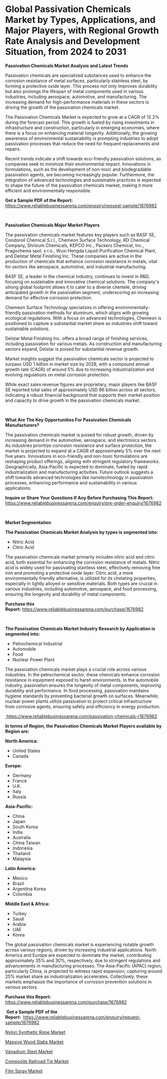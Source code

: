 <p><h1>Global Passivation Chemicals Market by Types, Applications, and Major Players, with Regional Growth Rate Analysis and Development Situation, from 2024 to 2031</h1></p><p><strong>Passivation Chemicals Market Analysis and Latest Trends</strong></p>
<p><p>Passivation chemicals are specialized substances used to enhance the corrosion resistance of metal surfaces, particularly stainless steel, by forming a protective oxide layer. This process not only improves durability but also prolongs the lifespan of metal components used in various industries, including aerospace, automotive, and manufacturing. The increasing demand for high-performance materials in these sectors is driving the growth of the passivation chemicals market.</p><p>The Passivation Chemicals Market is expected to grow at a CAGR of 12.2% during the forecast period. This growth is fueled by rising investments in infrastructure and construction, particularly in emerging economies, where there is a focus on enhancing material longevity. Additionally, the growing awareness of environmental sustainability is prompting industries to adopt passivation processes that reduce the need for frequent replacements and repairs.</p><p>Recent trends indicate a shift towards eco-friendly passivation solutions, as companies seek to minimize their environmental impact. Innovations in formulations, such as the development of non-toxic and biodegradable passivation agents, are becoming increasingly popular. Furthermore, the integration of advanced technologies and sustainable practices is expected to shape the future of the passivation chemicals market, making it more efficient and environmentally responsible.</p></p>
<p><strong>Get a Sample PDF of the Report:&nbsp;</strong> <a href="https://www.reliablebusinessarena.com/enquiry/request-sample/1676982?utm_campaign=1841&utm_medium=2&utm_source=Github&utm_content=ia&utm_term=11122024&utm_id=passivation-chemicals">https://www.reliablebusinessarena.com/enquiry/request-sample/1676982</a></p>
<p>&nbsp;</p>
<p><strong>Passivation Chemicals Major Market Players</strong></p>
<p><p>The passivation chemicals market features key players such as BASF SE, Condoroil Chemical S.r.l., Chemeon Surface Technology, RD Chemical Company, Shrioum Chemicals, KEPCO Inc., Packers Chemical, Inc., Pragochema spol. s r.o., Wuxi Hengda Liquid-Purification Chemical Plant, and Delstar Metal Finishing Inc. These companies are active in the production of chemicals that enhance corrosion resistance in metals, vital for sectors like aerospace, automotive, and industrial manufacturing.</p><p>BASF SE, a leader in the chemical industry, continues to invest in R&D, focusing on sustainable and innovative chemical solutions. The company's strong global footprint allows it to cater to a diverse clientele, driving anticipated growth in the passivation segment, underscoring an increasing demand for effective corrosion protection.</p><p>Chemeon Surface Technology specializes in offering environmentally-friendly passivation methods for aluminum, which aligns with growing ecological regulations. With a focus on advanced technologies, Chemeon is positioned to capture a substantial market share as industries shift toward sustainable solutions.</p><p>Delstar Metal Finishing Inc. offers a broad range of finishing services, including passivation for various metals. As construction and manufacturing sectors expand, Delstar is poised for substantial revenue growth.</p><p>Market insights suggest the passivation chemicals sector is projected to surpass USD 1 billion in market size by 2028, with a compound annual growth rate (CAGR) of around 5% due to increasing industrialization and evolving regulations on metal corrosion protection.</p><p>While exact sales revenue figures are proprietary, major players like BASF SE reported total sales of approximately USD 86 billion across all sectors, indicating a robust financial background that supports their market position and capacity to drive growth in the passivation chemicals market.</p></p>
<p>&nbsp;</p>
<p><strong>What Are The Key Opportunities For Passivation Chemicals Manufacturers?</strong></p>
<p><p>The passivation chemicals market is poised for robust growth, driven by increasing demand in the automotive, aerospace, and electronics sectors. As industries prioritize corrosion resistance and surface protection, the market is projected to expand at a CAGR of approximately 5% over the next five years. Innovations in eco-friendly and non-toxic formulations are reshaping product offerings, aligning with stringent regulatory frameworks. Geographically, Asia-Pacific is expected to dominate, fueled by rapid industrialization and manufacturing activities. Future outlook suggests a shift towards advanced technologies like nanotechnology in passivation processes, enhancing performance and sustainability in various applications.</p></p>
<p><strong>Inquire or Share Your Questions If Any Before Purchasing This Report:</strong> <a href="https://www.reliablebusinessarena.com/enquiry/pre-order-enquiry/1676982?utm_campaign=1841&utm_medium=2&utm_source=Github&utm_content=ia&utm_term=11122024&utm_id=passivation-chemicals">https://www.reliablebusinessarena.com/enquiry/pre-order-enquiry/1676982</a></p>
<p>&nbsp;</p>
<p><strong>Market Segmentation</strong></p>
<p><strong>The Passivation Chemicals Market Analysis by types is segmented into:</strong></p>
<p><ul><li>Nitric Acid</li><li>Citric Acid</li></ul></p>
<p><p>The passivation chemicals market primarily includes nitric acid and citric acid, both essential for enhancing the corrosion resistance of metals. Nitric acid is widely used for passivating stainless steel, effectively removing free iron and promoting a protective oxide layer. Citric acid, a more environmentally friendly alternative, is utilized for its chelating properties, especially in lightly alloyed or sensitive materials. Both types are crucial in various industries, including automotive, aerospace, and food processing, ensuring the longevity and durability of metal components.</p></p>
<p><strong>Purchase this Report:&nbsp;</strong><a href="https://www.reliablebusinessarena.com/purchase/1676982?utm_campaign=1841&utm_medium=2&utm_source=Github&utm_content=ia&utm_term=11122024&utm_id=passivation-chemicals">https://www.reliablebusinessarena.com/purchase/1676982</a></p>
<p>&nbsp;</p>
<p><strong>The Passivation Chemicals Market Industry Research by Application is segmented into:</strong></p>
<p><ul><li>Petrochemical Industrial</li><li>Automobile</li><li>Food</li><li>Nuclear Power Plant</li></ul></p>
<p><p>The passivation chemicals market plays a crucial role across various industries. In the petrochemical sector, these chemicals enhance corrosion resistance in equipment exposed to harsh environments. In the automobile industry, passivation ensures the longevity of metal components, improving durability and performance. In food processing, passivation maintains hygiene standards by preventing bacterial growth on surfaces. Meanwhile, nuclear power plants utilize passivation to protect critical infrastructure from corrosive agents, ensuring safety and efficiency in energy production.</p></p>
<p><a href="https://www.reliablebusinessarena.com/passivation-chemicals-r1676982?utm_campaign=1841&utm_medium=2&utm_source=Github&utm_content=ia&utm_term=11122024&utm_id=passivation-chemicals">&nbsp;https://www.reliablebusinessarena.com/passivation-chemicals-r1676982</a></p>
<p><strong>In terms of Region, the Passivation Chemicals Market Players available by Region are:</strong></p>
<p>
    <p> <strong> North America: </strong>
        <ul>
            <li>United States</li>
            <li>Canada</li>
        </ul>
        </p> 
    <p> <strong> Europe: </strong>
        <ul>
            <li>Germany</li>
            <li>France</li>
            <li>U.K.</li>
            <li>Italy</li>
            <li>Russia</li>
        </ul>
        </p> 
    <p> <strong> Asia-Pacific: </strong>
        <ul>
            <li>China</li>
            <li>Japan</li>
            <li>South Korea</li>
            <li>India</li>
            <li>Australia</li>
            <li>China Taiwan</li>
            <li>Indonesia</li>
            <li>Thailand</li>
            <li>Malaysia</li>
        </ul>
        </p> 
    <p> <strong> Latin America: </strong>
        <ul>
            <li>Mexico</li>
            <li>Brazil</li>
            <li>Argentina Korea</li>
            <li>Colombia</li>
        </ul>
        </p> 
    <p> <strong> Middle East & Africa: </strong>
        <ul>
            <li>Turkey</li>
            <li>Saudi</li>
            <li>Arabia</li>
            <li>UAE</li>
            <li>Korea</li>
        </ul>
    </p>
    </p>
<p><p>The global passivation chemicals market is experiencing notable growth across various regions, driven by increasing industrial applications. North America and Europe are expected to dominate the market, contributing approximately 35% and 30%, respectively, due to stringent regulations and advancements in manufacturing processes. The Asia-Pacific (APAC) region, particularly China, is projected to witness rapid expansion, capturing around 25% market share as industrialization accelerates. Collectively, these markets emphasize the importance of corrosion prevention solutions in various sectors.</p></p>
<p><strong>Purchase this Report: </strong><a href="https://www.reliablebusinessarena.com/purchase/1676982?utm_campaign=1841&utm_medium=2&utm_source=Github&utm_content=ia&utm_term=11122024&utm_id=passivation-chemicals">https://www.reliablebusinessarena.com/purchase/1676982</a></p>
<p>&nbsp;<strong>Get a Sample PDF of the Report:&nbsp;&nbsp;</strong><a href="https://www.reliablebusinessarena.com/enquiry/request-sample/1676982?utm_campaign=1841&utm_medium=2&utm_source=Github&utm_content=ia&utm_term=11122024&utm_id=passivation-chemicals">https://www.reliablebusinessarena.com/enquiry/request-sample/1676982</a></p>
<p><strong></strong></p>
<p><p><a href="https://www.linkedin.com/pulse/global-nylon-synthetic-rope-market-analysis-trends-forecasts-z8vpf?utm_campaign=1841&utm_medium=2&utm_source=Github&utm_content=ia&utm_term=11122024&utm_id=passivation-chemicals">Nylon Synthetic Rope Market</a></p><p><a href="https://www.linkedin.com/pulse/global-massive-wood-slabs-market-set-grow-despite-change-trends-6e6ec?utm_campaign=1841&utm_medium=2&utm_source=Github&utm_content=ia&utm_term=11122024&utm_id=passivation-chemicals">Massive Wood Slabs Market</a></p><p><a href="https://www.linkedin.com/pulse/strategic-market-outlook-vanadium-steel-key-drivers-growth-1crhf?utm_campaign=1841&utm_medium=2&utm_source=Github&utm_content=ia&utm_term=11122024&utm_id=passivation-chemicals">Vanadium Steel Market</a></p><p><a href="https://www.linkedin.com/pulse/assessment-composite-railroad-tie-market-current-landscape-dfzjc?utm_campaign=1841&utm_medium=2&utm_source=Github&utm_content=ia&utm_term=11122024&utm_id=passivation-chemicals">Composite Railroad Tie Market</a></p><p><a href="https://www.linkedin.com/pulse/detailed-analysis-size-film-spray-market-projected-8-cagr-growth-kriic?utm_campaign=1841&utm_medium=2&utm_source=Github&utm_content=ia&utm_term=11122024&utm_id=passivation-chemicals">Film Spray Market</a></p></p>